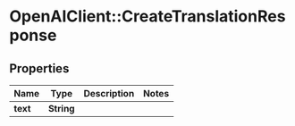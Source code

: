 # OpenAIClient::CreateTranslationResponse

## Properties
Name | Type | Description | Notes
------------ | ------------- | ------------- | -------------
**text** | **String** |  | 

